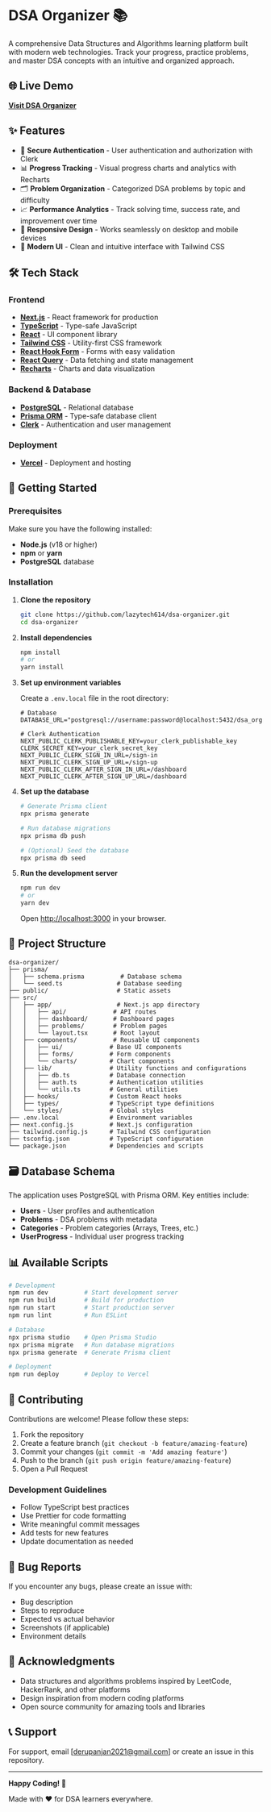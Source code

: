 # DSA Organizer 📚

A comprehensive Data Structures and Algorithms learning platform built with modern web technologies. Track your progress, practice problems, and master DSA concepts with an intuitive and organized approach.

## 🌐 Live Demo

**[Visit DSA Organizer](https://dsa-organizer-chi.vercel.app/)**

## ✨ Features

- 🔐 **Secure Authentication** - User authentication and authorization with Clerk
- 📊 **Progress Tracking** - Visual progress charts and analytics with Recharts
- 🗂️ **Problem Organization** - Categorized DSA problems by topic and difficulty
- 📈 **Performance Analytics** - Track solving time, success rate, and improvement over time
- 📱 **Responsive Design** - Works seamlessly on desktop and mobile devices
- 🌙 **Modern UI** - Clean and intuitive interface with Tailwind CSS

## 🛠️ Tech Stack

### Frontend
- **[Next.js](https://nextjs.org/)** - React framework for production
- **[TypeScript](https://www.typescriptlang.org/)** - Type-safe JavaScript
- **[React](https://reactjs.org/)** - UI component library
- **[Tailwind CSS](https://tailwindcss.com/)** - Utility-first CSS framework
- **[React Hook Form](https://react-hook-form.com/)** - Forms with easy validation
- **[React Query](https://tanstack.com/query)** - Data fetching and state management
- **[Recharts](https://recharts.org/)** - Charts and data visualization

### Backend & Database
- **[PostgreSQL](https://www.postgresql.org/)** - Relational database
- **[Prisma ORM](https://www.prisma.io/)** - Type-safe database client
- **[Clerk](https://clerk.dev/)** - Authentication and user management

### Deployment
- **[Vercel](https://vercel.com/)** - Deployment and hosting

## 🚀 Getting Started

### Prerequisites

Make sure you have the following installed:
- **Node.js** (v18 or higher)
- **npm** or **yarn**
- **PostgreSQL** database

### Installation

1. **Clone the repository**
   ```bash
   git clone https://github.com/lazytech614/dsa-organizer.git
   cd dsa-organizer
   ```

2. **Install dependencies**
   ```bash
   npm install
   # or
   yarn install
   ```

3. **Set up environment variables**
   
   Create a `.env.local` file in the root directory:
   ```env
   # Database
   DATABASE_URL="postgresql://username:password@localhost:5432/dsa_organizer"
   
   # Clerk Authentication
   NEXT_PUBLIC_CLERK_PUBLISHABLE_KEY=your_clerk_publishable_key
   CLERK_SECRET_KEY=your_clerk_secret_key
   NEXT_PUBLIC_CLERK_SIGN_IN_URL=/sign-in
   NEXT_PUBLIC_CLERK_SIGN_UP_URL=/sign-up
   NEXT_PUBLIC_CLERK_AFTER_SIGN_IN_URL=/dashboard
   NEXT_PUBLIC_CLERK_AFTER_SIGN_UP_URL=/dashboard
   ```

4. **Set up the database**
   ```bash
   # Generate Prisma client
   npx prisma generate
   
   # Run database migrations
   npx prisma db push
   
   # (Optional) Seed the database
   npx prisma db seed
   ```

5. **Run the development server**
   ```bash
   npm run dev
   # or
   yarn dev
   ```

   Open [http://localhost:3000](http://localhost:3000) in your browser.

## 📁 Project Structure

```
dsa-organizer/
├── prisma/
│   ├── schema.prisma          # Database schema
│   └── seed.ts               # Database seeding
├── public/                   # Static assets
├── src/
│   ├── app/                  # Next.js app directory
│   │   ├── api/             # API routes
│   │   ├── dashboard/       # Dashboard pages
│   │   ├── problems/        # Problem pages
│   │   └── layout.tsx       # Root layout
│   ├── components/          # Reusable UI components
│   │   ├── ui/             # Base UI components
│   │   ├── forms/          # Form components
│   │   └── charts/         # Chart components
│   ├── lib/                # Utility functions and configurations
│   │   ├── db.ts           # Database connection
│   │   ├── auth.ts         # Authentication utilities
│   │   └── utils.ts        # General utilities
│   ├── hooks/              # Custom React hooks
│   ├── types/              # TypeScript type definitions
│   └── styles/             # Global styles
├── .env.local              # Environment variables
├── next.config.js          # Next.js configuration
├── tailwind.config.js      # Tailwind CSS configuration
├── tsconfig.json           # TypeScript configuration
└── package.json            # Dependencies and scripts
```

## 🗃️ Database Schema

The application uses PostgreSQL with Prisma ORM. Key entities include:

- **Users** - User profiles and authentication
- **Problems** - DSA problems with metadata
- **Categories** - Problem categories (Arrays, Trees, etc.)
- **UserProgress** - Individual user progress tracking

## 📊 Available Scripts

```bash
# Development
npm run dev          # Start development server
npm run build        # Build for production
npm run start        # Start production server
npm run lint         # Run ESLint

# Database
npx prisma studio    # Open Prisma Studio
npx prisma migrate   # Run database migrations
npx prisma generate  # Generate Prisma client

# Deployment
npm run deploy       # Deploy to Vercel
```

## 🤝 Contributing

Contributions are welcome! Please follow these steps:

1. Fork the repository
2. Create a feature branch (`git checkout -b feature/amazing-feature`)
3. Commit your changes (`git commit -m 'Add amazing feature'`)
4. Push to the branch (`git push origin feature/amazing-feature`)
5. Open a Pull Request

### Development Guidelines

- Follow TypeScript best practices
- Use Prettier for code formatting
- Write meaningful commit messages
- Add tests for new features
- Update documentation as needed

## 🐛 Bug Reports

If you encounter any bugs, please create an issue with:
- Bug description
- Steps to reproduce
- Expected vs actual behavior
- Screenshots (if applicable)
- Environment details

## 🙏 Acknowledgments

- Data structures and algorithms problems inspired by LeetCode, HackerRank, and other platforms
- Design inspiration from modern coding platforms
- Open source community for amazing tools and libraries

## 📞 Support

For support, email [derupanjan2021@gmail.com] or create an issue in this repository.

---

**Happy Coding! 🚀**

Made with ❤️ for DSA learners everywhere.